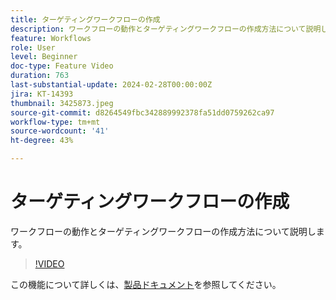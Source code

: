 ```yaml
---
title: ターゲティングワークフローの作成
description: ワークフローの動作とターゲティングワークフローの作成方法について説明します。
feature: Workflows
role: User
level: Beginner
doc-type: Feature Video
duration: 763
last-substantial-update: 2024-02-28T00:00:00Z
jira: KT-14393
thumbnail: 3425873.jpeg
source-git-commit: d8264549fbc342889992378fa51dd0759262ca97
workflow-type: tm+mt
source-wordcount: '41'
ht-degree: 43%

---
```



# ターゲティングワークフローの作成

ワークフローの動作とターゲティングワークフローの作成方法について説明します。

>[!VIDEO](https://video.tv.adobe.com/v/3425873/?learn=on)


この機能について詳しくは、[製品ドキュメント](https://experienceleague.adobe.com/docs/campaign-web/v8/wf/gs-workflows.html)を参照してください。
